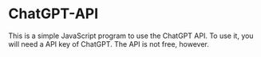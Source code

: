 # ChatGPT-API
This is a simple JavaScript program to use the ChatGPT API. To use it, you will need a API key of ChatGPT. The API is not free, however.

